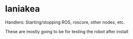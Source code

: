 # laniakea

Handlers: Starting/stopping ROS, roscore, other nodes, etc. 

These are mostly going to be for testing the robot after install 
